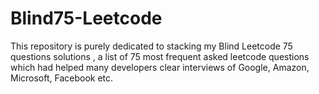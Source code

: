 # Blind75-Leetcode

This repository is purely dedicated to stacking my Blind Leetcode 75 questions solutions , a list of 75 most frequent asked leetcode questions which had helped many developers clear interviews of Google, Amazon, Microsoft, Facebook etc.
